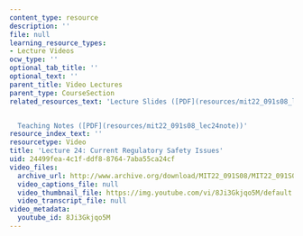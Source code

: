 ```yaml
---
content_type: resource
description: ''
file: null
learning_resource_types:
- Lecture Videos
ocw_type: ''
optional_tab_title: ''
optional_text: ''
parent_title: Video Lectures
parent_type: CourseSection
related_resources_text: 'Lecture Slides ([PDF](resources/mit22_091s08_lec24_2))


  Teaching Notes ([PDF](resources/mit22_091s08_lec24note))'
resource_index_text: ''
resourcetype: Video
title: 'Lecture 24: Current Regulatory Safety Issues'
uid: 24499fea-4c1f-ddf8-8764-7aba55ca24cf
video_files:
  archive_url: http://www.archive.org/download/MIT22_091S08/MIT22_091S08lec24_300k.mp4
  video_captions_file: null
  video_thumbnail_file: https://img.youtube.com/vi/8Ji3Gkjqo5M/default.jpg
  video_transcript_file: null
video_metadata:
  youtube_id: 8Ji3Gkjqo5M
---
```

